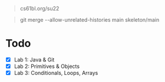 > cs61bl.org/su22

> git merge --allow-unrelated-histories main skeleton/main
# Todo
- [x] Lab 1: Java & Git
- [x] Lab 2: Primitives & Objects
- [x] Lab 3: Conditionals, Loops, Arrays